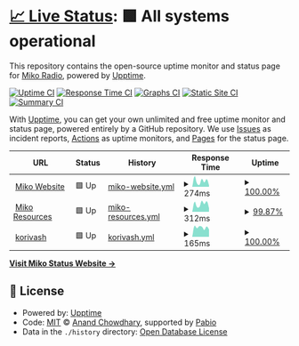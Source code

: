 # [📈 Live Status](https://status.mikoradio.com): <!--live status--> **🟩 All systems operational**

This repository contains the open-source uptime monitor and status page for [Miko Radio](<[https://status.mikoradio.com](https://miko-radio.github.io/)>), powered by [Upptime](https://github.com/upptime/upptime).

[![Uptime CI](https://github.com/miko-radio/miko-radio.github.io/workflows/Uptime%20CI/badge.svg)](https://github.com/miko-radio/miko-radio.github.io/actions?query=workflow%3A%22Uptime+CI%22)
[![Response Time CI](https://github.com/miko-radio/miko-radio.github.io/workflows/Response%20Time%20CI/badge.svg)](https://github.com/miko-radio/miko-radio.github.io/actions?query=workflow%3A%22Response+Time+CI%22)
[![Graphs CI](https://github.com/miko-radio/miko-radio.github.io/workflows/Graphs%20CI/badge.svg)](https://github.com/miko-radio/miko-radio.github.io/actions?query=workflow%3A%22Graphs+CI%22)
[![Static Site CI](https://github.com/miko-radio/miko-radio.github.io/workflows/Static%20Site%20CI/badge.svg)](https://github.com/miko-radio/miko-radio.github.io/actions?query=workflow%3A%22Static+Site+CI%22)
[![Summary CI](https://github.com/miko-radio/miko-radio.github.io/workflows/Summary%20CI/badge.svg)](https://github.com/miko-radio/miko-radio.github.io/actions?query=workflow%3A%22Summary+CI%22)

With [Upptime](https://upptime.js.org), you can get your own unlimited and free uptime monitor and status page, powered entirely by a GitHub repository. We use [Issues](https://github.com/miko-radio/miko-radio.github.io/issues) as incident reports, [Actions](https://github.com/miko-radio/miko-radio.github.io/actions) as uptime monitors, and [Pages](https://status.mikoradio.com) for the status page.

<!--start: status pages-->
<!-- This summary is generated by Upptime (https://github.com/upptime/upptime) -->
<!-- Do not edit this manually, your changes will be overwritten -->
<!-- prettier-ignore -->
| URL | Status | History | Response Time | Uptime |
| --- | ------ | ------- | ------------- | ------ |
| <img alt="" src="https://icons.duckduckgo.com/ip3/mikoradio.com.ico" height="13"> [Miko Website](https://mikoradio.com/) | 🟩 Up | [miko-website.yml](https://github.com/Miko-Radio/miko-radio.github.io/commits/HEAD/history/miko-website.yml) | <details><summary><img alt="Response time graph" src="./graphs/miko-website/response-time-week.png" height="20"> 274ms</summary><br><a href="https://miko-radio.github.io/history/miko-website"><img alt="Response time 216" src="https://img.shields.io/endpoint?url=https%3A%2F%2Fraw.githubusercontent.com%2FMiko-Radio%2Fmiko-radio.github.io%2FHEAD%2Fapi%2Fmiko-website%2Fresponse-time.json"></a><br><a href="https://miko-radio.github.io/history/miko-website"><img alt="24-hour response time 72" src="https://img.shields.io/endpoint?url=https%3A%2F%2Fraw.githubusercontent.com%2FMiko-Radio%2Fmiko-radio.github.io%2FHEAD%2Fapi%2Fmiko-website%2Fresponse-time-day.json"></a><br><a href="https://miko-radio.github.io/history/miko-website"><img alt="7-day response time 274" src="https://img.shields.io/endpoint?url=https%3A%2F%2Fraw.githubusercontent.com%2FMiko-Radio%2Fmiko-radio.github.io%2FHEAD%2Fapi%2Fmiko-website%2Fresponse-time-week.json"></a><br><a href="https://miko-radio.github.io/history/miko-website"><img alt="30-day response time 216" src="https://img.shields.io/endpoint?url=https%3A%2F%2Fraw.githubusercontent.com%2FMiko-Radio%2Fmiko-radio.github.io%2FHEAD%2Fapi%2Fmiko-website%2Fresponse-time-month.json"></a><br><a href="https://miko-radio.github.io/history/miko-website"><img alt="1-year response time 216" src="https://img.shields.io/endpoint?url=https%3A%2F%2Fraw.githubusercontent.com%2FMiko-Radio%2Fmiko-radio.github.io%2FHEAD%2Fapi%2Fmiko-website%2Fresponse-time-year.json"></a></details> | <details><summary><a href="https://miko-radio.github.io/history/miko-website">100.00%</a></summary><a href="https://miko-radio.github.io/history/miko-website"><img alt="All-time uptime 100.00%" src="https://img.shields.io/endpoint?url=https%3A%2F%2Fraw.githubusercontent.com%2FMiko-Radio%2Fmiko-radio.github.io%2FHEAD%2Fapi%2Fmiko-website%2Fuptime.json"></a><br><a href="https://miko-radio.github.io/history/miko-website"><img alt="24-hour uptime 100.00%" src="https://img.shields.io/endpoint?url=https%3A%2F%2Fraw.githubusercontent.com%2FMiko-Radio%2Fmiko-radio.github.io%2FHEAD%2Fapi%2Fmiko-website%2Fuptime-day.json"></a><br><a href="https://miko-radio.github.io/history/miko-website"><img alt="7-day uptime 100.00%" src="https://img.shields.io/endpoint?url=https%3A%2F%2Fraw.githubusercontent.com%2FMiko-Radio%2Fmiko-radio.github.io%2FHEAD%2Fapi%2Fmiko-website%2Fuptime-week.json"></a><br><a href="https://miko-radio.github.io/history/miko-website"><img alt="30-day uptime 100.00%" src="https://img.shields.io/endpoint?url=https%3A%2F%2Fraw.githubusercontent.com%2FMiko-Radio%2Fmiko-radio.github.io%2FHEAD%2Fapi%2Fmiko-website%2Fuptime-month.json"></a><br><a href="https://miko-radio.github.io/history/miko-website"><img alt="1-year uptime 100.00%" src="https://img.shields.io/endpoint?url=https%3A%2F%2Fraw.githubusercontent.com%2FMiko-Radio%2Fmiko-radio.github.io%2FHEAD%2Fapi%2Fmiko-website%2Fuptime-year.json"></a></details>
| <img alt="" src="https://icons.duckduckgo.com/ip3/status.mikoradio.com.ico" height="13"> [Miko Resources](https://status.mikoradio.com/) | 🟩 Up | [miko-resources.yml](https://github.com/Miko-Radio/miko-radio.github.io/commits/HEAD/history/miko-resources.yml) | <details><summary><img alt="Response time graph" src="./graphs/miko-resources/response-time-week.png" height="20"> 312ms</summary><br><a href="https://miko-radio.github.io/history/miko-resources"><img alt="Response time 318" src="https://img.shields.io/endpoint?url=https%3A%2F%2Fraw.githubusercontent.com%2FMiko-Radio%2Fmiko-radio.github.io%2FHEAD%2Fapi%2Fmiko-resources%2Fresponse-time.json"></a><br><a href="https://miko-radio.github.io/history/miko-resources"><img alt="24-hour response time 172" src="https://img.shields.io/endpoint?url=https%3A%2F%2Fraw.githubusercontent.com%2FMiko-Radio%2Fmiko-radio.github.io%2FHEAD%2Fapi%2Fmiko-resources%2Fresponse-time-day.json"></a><br><a href="https://miko-radio.github.io/history/miko-resources"><img alt="7-day response time 312" src="https://img.shields.io/endpoint?url=https%3A%2F%2Fraw.githubusercontent.com%2FMiko-Radio%2Fmiko-radio.github.io%2FHEAD%2Fapi%2Fmiko-resources%2Fresponse-time-week.json"></a><br><a href="https://miko-radio.github.io/history/miko-resources"><img alt="30-day response time 318" src="https://img.shields.io/endpoint?url=https%3A%2F%2Fraw.githubusercontent.com%2FMiko-Radio%2Fmiko-radio.github.io%2FHEAD%2Fapi%2Fmiko-resources%2Fresponse-time-month.json"></a><br><a href="https://miko-radio.github.io/history/miko-resources"><img alt="1-year response time 318" src="https://img.shields.io/endpoint?url=https%3A%2F%2Fraw.githubusercontent.com%2FMiko-Radio%2Fmiko-radio.github.io%2FHEAD%2Fapi%2Fmiko-resources%2Fresponse-time-year.json"></a></details> | <details><summary><a href="https://miko-radio.github.io/history/miko-resources">99.87%</a></summary><a href="https://miko-radio.github.io/history/miko-resources"><img alt="All-time uptime 99.97%" src="https://img.shields.io/endpoint?url=https%3A%2F%2Fraw.githubusercontent.com%2FMiko-Radio%2Fmiko-radio.github.io%2FHEAD%2Fapi%2Fmiko-resources%2Fuptime.json"></a><br><a href="https://miko-radio.github.io/history/miko-resources"><img alt="24-hour uptime 99.09%" src="https://img.shields.io/endpoint?url=https%3A%2F%2Fraw.githubusercontent.com%2FMiko-Radio%2Fmiko-radio.github.io%2FHEAD%2Fapi%2Fmiko-resources%2Fuptime-day.json"></a><br><a href="https://miko-radio.github.io/history/miko-resources"><img alt="7-day uptime 99.87%" src="https://img.shields.io/endpoint?url=https%3A%2F%2Fraw.githubusercontent.com%2FMiko-Radio%2Fmiko-radio.github.io%2FHEAD%2Fapi%2Fmiko-resources%2Fuptime-week.json"></a><br><a href="https://miko-radio.github.io/history/miko-resources"><img alt="30-day uptime 99.97%" src="https://img.shields.io/endpoint?url=https%3A%2F%2Fraw.githubusercontent.com%2FMiko-Radio%2Fmiko-radio.github.io%2FHEAD%2Fapi%2Fmiko-resources%2Fuptime-month.json"></a><br><a href="https://miko-radio.github.io/history/miko-resources"><img alt="1-year uptime 99.97%" src="https://img.shields.io/endpoint?url=https%3A%2F%2Fraw.githubusercontent.com%2FMiko-Radio%2Fmiko-radio.github.io%2FHEAD%2Fapi%2Fmiko-resources%2Fuptime-year.json"></a></details>
| <img alt="" src="https://icons.duckduckgo.com/ip3/www.korivash.com.ico" height="13"> [korivash](https://www.korivash.com/) | 🟩 Up | [korivash.yml](https://github.com/Miko-Radio/miko-radio.github.io/commits/HEAD/history/korivash.yml) | <details><summary><img alt="Response time graph" src="./graphs/korivash/response-time-week.png" height="20"> 165ms</summary><br><a href="https://miko-radio.github.io/history/korivash"><img alt="Response time 222" src="https://img.shields.io/endpoint?url=https%3A%2F%2Fraw.githubusercontent.com%2FMiko-Radio%2Fmiko-radio.github.io%2FHEAD%2Fapi%2Fkorivash%2Fresponse-time.json"></a><br><a href="https://miko-radio.github.io/history/korivash"><img alt="24-hour response time 131" src="https://img.shields.io/endpoint?url=https%3A%2F%2Fraw.githubusercontent.com%2FMiko-Radio%2Fmiko-radio.github.io%2FHEAD%2Fapi%2Fkorivash%2Fresponse-time-day.json"></a><br><a href="https://miko-radio.github.io/history/korivash"><img alt="7-day response time 165" src="https://img.shields.io/endpoint?url=https%3A%2F%2Fraw.githubusercontent.com%2FMiko-Radio%2Fmiko-radio.github.io%2FHEAD%2Fapi%2Fkorivash%2Fresponse-time-week.json"></a><br><a href="https://miko-radio.github.io/history/korivash"><img alt="30-day response time 171" src="https://img.shields.io/endpoint?url=https%3A%2F%2Fraw.githubusercontent.com%2FMiko-Radio%2Fmiko-radio.github.io%2FHEAD%2Fapi%2Fkorivash%2Fresponse-time-month.json"></a><br><a href="https://miko-radio.github.io/history/korivash"><img alt="1-year response time 222" src="https://img.shields.io/endpoint?url=https%3A%2F%2Fraw.githubusercontent.com%2FMiko-Radio%2Fmiko-radio.github.io%2FHEAD%2Fapi%2Fkorivash%2Fresponse-time-year.json"></a></details> | <details><summary><a href="https://miko-radio.github.io/history/korivash">100.00%</a></summary><a href="https://miko-radio.github.io/history/korivash"><img alt="All-time uptime 98.35%" src="https://img.shields.io/endpoint?url=https%3A%2F%2Fraw.githubusercontent.com%2FMiko-Radio%2Fmiko-radio.github.io%2FHEAD%2Fapi%2Fkorivash%2Fuptime.json"></a><br><a href="https://miko-radio.github.io/history/korivash"><img alt="24-hour uptime 100.00%" src="https://img.shields.io/endpoint?url=https%3A%2F%2Fraw.githubusercontent.com%2FMiko-Radio%2Fmiko-radio.github.io%2FHEAD%2Fapi%2Fkorivash%2Fuptime-day.json"></a><br><a href="https://miko-radio.github.io/history/korivash"><img alt="7-day uptime 100.00%" src="https://img.shields.io/endpoint?url=https%3A%2F%2Fraw.githubusercontent.com%2FMiko-Radio%2Fmiko-radio.github.io%2FHEAD%2Fapi%2Fkorivash%2Fuptime-week.json"></a><br><a href="https://miko-radio.github.io/history/korivash"><img alt="30-day uptime 100.00%" src="https://img.shields.io/endpoint?url=https%3A%2F%2Fraw.githubusercontent.com%2FMiko-Radio%2Fmiko-radio.github.io%2FHEAD%2Fapi%2Fkorivash%2Fuptime-month.json"></a><br><a href="https://miko-radio.github.io/history/korivash"><img alt="1-year uptime 98.35%" src="https://img.shields.io/endpoint?url=https%3A%2F%2Fraw.githubusercontent.com%2FMiko-Radio%2Fmiko-radio.github.io%2FHEAD%2Fapi%2Fkorivash%2Fuptime-year.json"></a></details>

<!--end: status pages-->

[**Visit Miko Status Website →**](https://status.mikoradio.com)

## 📄 License

- Powered by: [Upptime](https://github.com/upptime/upptime)
- Code: [MIT](./LICENSE) © [Anand Chowdhary](https://anandchowdhary.com), supported by [Pabio](https://pabio.com)
- Data in the `./history` directory: [Open Database License](https://opendatacommons.org/licenses/odbl/1-0/)
